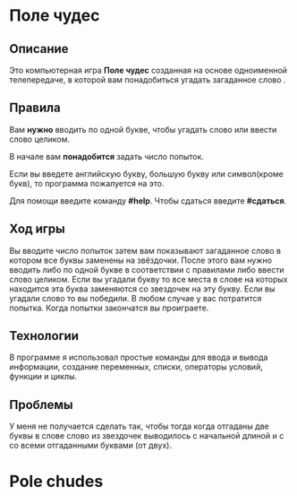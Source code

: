 # Поле чудес

## Описание

Это компьютерная игра **Поле чудес** созданная на основе одноименной телепередаче, в которой вам понадобиться угадать загаданное слово .

## Правила

Вам **нужно** вводить по одной букве, чтобы угадать слово или ввести слово целиком.

В начале вам **понадобится** задать число попыток.

Если вы введете английскую букву, большую букву или символ(кроме букв), то программа пожалуется на это.

Для помощи введите команду **#help**. Чтобы сдаться введите **#сдаться**.

## Ход игры

Вы вводите число попыток затем вам показывают загаданное слово в котором все буквы заменены на звёздочки. После этого вам нужно вводить либо по одной букве в соответствии с правилами либо ввести слово целиком. Если вы угадали букву то все места в слове на которых находится эта буква заменяются со звездочек на эту букву.
Если вы угадали слово то вы победили. В любом случае у вас потратится попытка.
Когда попытки закончатся вы проиграете.

## Технологии

В программе я использовал простые команды для ввода и вывода информации, создание переменных, списки, операторы условий, функции и циклы.

## Проблемы

У меня не получается сделать так, чтобы тогда когда отгаданы две буквы в слове слово из звездочек  выводилось с начальной длиной и с со всеми отгаданными буквами (от двух).

# Pole chudes
